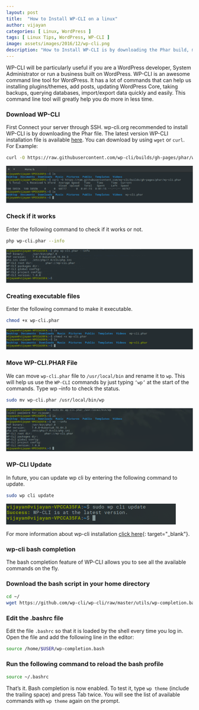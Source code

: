 ```yaml
---
layout: post
title:  "How to Install WP-CLI on a linux"
author: vijayan
categories: [ Linux, WordPress ]
tags: [ Linux Tips, WordPress, WP-CLI ]
image: assets/images/2016/12/wp-cli.png
description: "How to Install WP-CLI is by downloading the Phar build, marking it executable, and placing it on your PATH. "
---
```

WP-CLI will be particularly useful if you are a WordPress developer, System Administrator or run a business built on WordPress. WP-CLI is an awesome command line tool for WordPress. It has a lot of commands that can help us installing plugins/themes, add posts, updating WordPress Core, taking backups, querying databases, import/export data quickly and easily. This command line tool will greatly help you do more in less time.

### Download WP-CLI

First Connect your server through SSH. wp-cli.org recommended to install WP-CLI is by downloading the Phar file. The latest version WP-CLI installation file is available [here](https://raw.github.com/wp-cli/builds/gh-pages/phar/wp-cli.phar). You can download by using `wget` or `curl`. For Example:

```bash
curl -O https://raw.githubusercontent.com/wp-cli/builds/gh-pages/phar/wp-cli.phar
```

![wp-cli-1](/assets/images/2016/12/wp-cli-1.png "wp-cli-1")

### Check if it works

Enter the following command to check if it works or not.

```bash
php wp-cli.phar --info
```

![wp-cli-2](/assets/images/2016/12/wp-cli-2.png "wp-cli-2")

### Creating executable files

Enter the following command to make it executable.

```bash
chmod +x wp-cli.phar
```

![wp-cli-3](/assets/images/2016/12/wp-cli-3.png "wp-cli-3")

### Move WP-CLI.PHAR File

We can move `wp-cli.phar` file to `/usr/local/bin` and rename it to `wp`. This will help us use the `WP-CLI` commands by just typing `‘wp’` at the start of the commands. Type wp –info to check the status.

```bash
sudo mv wp-cli.phar /usr/local/bin/wp
```

![wp-cli-4](/assets/images/2016/12/wp-cli-4.png "wp-cli-4")

### WP-CLI Update

In future, you can update wp cli by entering the following command to update.

```bash
sudo wp cli update
```

![wp-cli-5](/assets/images/2016/12/wp-cli-5.png "wp-cli-5")

For more information about wp-cli installation [click here](https://wp-cli.org/#installing "wp-cli installing"){: target="_blank"}.

### wp-cli bash completion

The bash completion feature of WP-CLI allows you to see all the available commands on the fly.

### Download the bash script in your home directory

```bash
cd ~/
wget https://github.com/wp-cli/wp-cli/raw/master/utils/wp-completion.bash
```

### Edit the .bashrc file

Edit the file `.bashrc` so that it is loaded by the shell every time you log in. Open the file and add the following line in the editor:

```bash
source /home/$USER/wp-completion.bash
```

### Run the following command to reload the bash profile

```bash
source ~/.bashrc
```

That’s it. Bash completion is now enabled. To test it, type `wp theme` (include the trailing space) and press Tab twice. You will see the list of available commands with `wp theme` again on the prompt.
